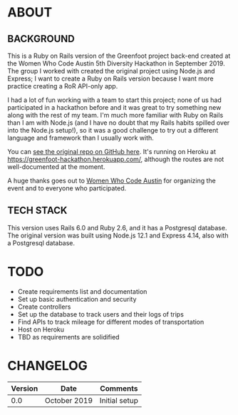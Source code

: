 # ABOUT

## BACKGROUND

This is a Ruby on Rails version of the Greenfoot project back-end created at the Women Who Code Austin 5th Diversity Hackathon in September 2019. The group I worked with created the original project using Node.js and Express; I want to create a Ruby on Rails version because I want more practice creating a RoR API-only app.

I had a lot of fun working with a team to start this project; none of us had participated in a hackathon before and it was great to try something new along with the rest of my team. I'm much more familiar with Ruby on Rails than I am with Node.js (and I have no doubt that my Rails habits spilled over into the Node.js setup!), so it was a good challenge to try out a different language and framework than I usually work with.

You can [see the original repo on GitHub here](https://github.com/Diversity-Hackathon/divhack-backend). It's running on Heroku at https://greenfoot-hackathon.herokuapp.com/, although the routes are not well-documented at the moment.

A huge thanks goes out to [Women Who Code Austin](https://www.womenwhocode.com/austin) for organizing the event and to everyone who participated.

## TECH STACK

This version uses Rails 6.0 and Ruby 2.6, and it has a Postgresql database. The original version was built using Node.js 12.1 and Express 4.14, also with a Postgresql database.

# TODO

* Create requirements list and documentation
* Set up basic authentication and security
* Create controllers
* Set up the database to track users and their logs of trips
* Find APIs to track mileage for different modes of transportation
* Host on Heroku
* TBD as requirements are solidified

# CHANGELOG

| Version | Date | Comments |
| ------- | ---- | -------- |
| 0.0 | October 2019 | Initial setup |